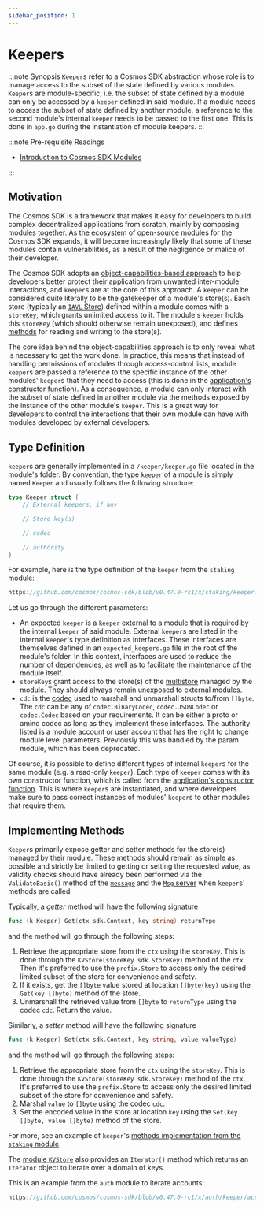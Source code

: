 ```yaml
---
sidebar_position: 1
---
```


# Keepers

:::note Synopsis
`Keeper`s refer to a Cosmos SDK abstraction whose role is to manage access to the subset of the state defined by various modules. `Keeper`s are module-specific, i.e. the subset of state defined by a module can only be accessed by a `keeper` defined in said module. If a module needs to access the subset of state defined by another module, a reference to the second module's internal `keeper` needs to be passed to the first one. This is done in `app.go` during the instantiation of module keepers.
:::

:::note Pre-requisite Readings

- [Introduction to Cosmos SDK Modules](./01-intro.md)

:::

## Motivation

The Cosmos SDK is a framework that makes it easy for developers to build complex decentralized applications from scratch, mainly by composing modules together. As the ecosystem of open-source modules for the Cosmos SDK expands, it will become increasingly likely that some of these modules contain vulnerabilities, as a result of the negligence or malice of their developer.

The Cosmos SDK adopts an [object-capabilities-based approach](../core/10-ocap.md) to help developers better protect their application from unwanted inter-module interactions, and `keeper`s are at the core of this approach. A `keeper` can be considered quite literally to be the gatekeeper of a module's store(s). Each store (typically an [`IAVL` Store](../core/04-store.md#iavl-store)) defined within a module comes with a `storeKey`, which grants unlimited access to it. The module's `keeper` holds this `storeKey` (which should otherwise remain unexposed), and defines [methods](#implementing-methods) for reading and writing to the store(s).

The core idea behind the object-capabilities approach is to only reveal what is necessary to get the work done. In practice, this means that instead of handling permissions of modules through access-control lists, module `keeper`s are passed a reference to the specific instance of the other modules' `keeper`s that they need to access (this is done in the [application's constructor function](../basics/00-app-anatomy.md#constructor-function)). As a consequence, a module can only interact with the subset of state defined in another module via the methods exposed by the instance of the other module's `keeper`. This is a great way for developers to control the interactions that their own module can have with modules developed by external developers.

## Type Definition

`keeper`s are generally implemented in a `/keeper/keeper.go` file located in the module's folder. By convention, the type `keeper` of a module is simply named `Keeper` and usually follows the following structure:

```go
type Keeper struct {
    // External keepers, if any

    // Store key(s)

    // codec

    // authority
}
```

For example, here is the type definition of the `keeper` from the `staking` module:

```go reference
https://github.com/cosmos/cosmos-sdk/blob/v0.47.0-rc1/x/staking/keeper/keeper.go#L23-L31
```

Let us go through the different parameters:

- An expected `keeper` is a `keeper` external to a module that is required by the internal `keeper` of said module. External `keeper`s are listed in the internal `keeper`'s type definition as interfaces. These interfaces are themselves defined in an `expected_keepers.go` file in the root of the module's folder. In this context, interfaces are used to reduce the number of dependencies, as well as to facilitate the maintenance of the module itself.
- `storeKey`s grant access to the store(s) of the [multistore](../core/04-store.md) managed by the module. They should always remain unexposed to external modules.
- `cdc` is the [codec](../core/05-encoding.md) used to marshall and unmarshall structs to/from `[]byte`. The `cdc` can be any of `codec.BinaryCodec`, `codec.JSONCodec` or `codec.Codec` based on your requirements. It can be either a proto or amino codec as long as they implement these interfaces. The authority listed is a module account or user account that has the right to change module level parameters. Previously this was handled by the param module, which has been deprecated.

Of course, it is possible to define different types of internal `keeper`s for the same module (e.g. a read-only `keeper`). Each type of `keeper` comes with its own constructor function, which is called from the [application's constructor function](../basics/00-app-anatomy.md). This is where `keeper`s are instantiated, and where developers make sure to pass correct instances of modules' `keeper`s to other modules that require them.

## Implementing Methods

`Keeper`s primarily expose getter and setter methods for the store(s) managed by their module. These methods should remain as simple as possible and strictly be limited to getting or setting the requested value, as validity checks should have already been performed via the `ValidateBasic()` method of the [`message`](./02-messages-and-queries.md#messages) and the [`Msg` server](./03-msg-services.md) when `keeper`s' methods are called.

Typically, a _getter_ method will have the following signature

```go
func (k Keeper) Get(ctx sdk.Context, key string) returnType
```

and the method will go through the following steps:

1. Retrieve the appropriate store from the `ctx` using the `storeKey`. This is done through the `KVStore(storeKey sdk.StoreKey)` method of the `ctx`. Then it's preferred to use the `prefix.Store` to access only the desired limited subset of the store for convenience and safety.
2. If it exists, get the `[]byte` value stored at location `[]byte(key)` using the `Get(key []byte)` method of the store.
3. Unmarshall the retrieved value from `[]byte` to `returnType` using the codec `cdc`. Return the value.

Similarly, a _setter_ method will have the following signature

```go
func (k Keeper) Set(ctx sdk.Context, key string, value valueType)
```

and the method will go through the following steps:

1. Retrieve the appropriate store from the `ctx` using the `storeKey`. This is done through the `KVStore(storeKey sdk.StoreKey)` method of the `ctx`. It's preferred to use the `prefix.Store` to access only the desired limited subset of the store for convenience and safety.
2. Marshal `value` to `[]byte` using the codec `cdc`.
3. Set the encoded value in the store at location `key` using the `Set(key []byte, value []byte)` method of the store.

For more, see an example of `keeper`'s [methods implementation from the `staking` module](https://github.com/cosmos/cosmos-sdk/blob/v0.47.0-rc1/x/staking/keeper/keeper.go).

The [module `KVStore`](../core/04-store.md#kvstore-and-commitkvstore-interfaces) also provides an `Iterator()` method which returns an `Iterator` object to iterate over a domain of keys.

This is an example from the `auth` module to iterate accounts:

```go reference
https://github.com/cosmos/cosmos-sdk/blob/v0.47.0-rc1/x/auth/keeper/account.go#L94-L108
```
